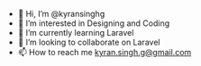 - 👋 Hi, I’m @kyransinghg
- 👀 I’m interested in Designing and Coding
- 🌱 I’m currently learning Laravel
- 💞️ I’m looking to collaborate on Laravel
- 📫 How to reach me kyran.singh.g@gmail.com

<!---
kyransinghg/kyransinghg is a ✨ special ✨ repository because its `README.md` (this file) appears on your GitHub profile.
You can click the Preview link to take a look at your changes.
--->
